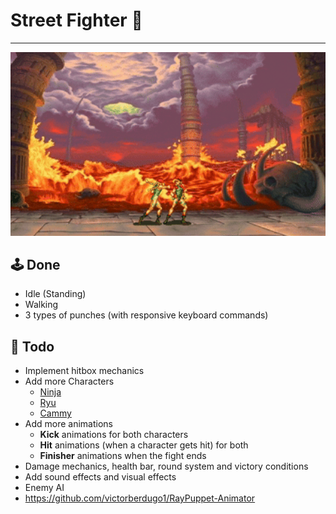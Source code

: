 # Street Fighter 🥊 
<hr>
<p align="center">
  <a href="main.odin">
    <img src="assets/preview.gif" alt="street fighter" width="960">
  </a>
</p>

## 🕹️ Done
  - Idle (Standing)
  - Walking
  - 3 types of punches (with responsive keyboard commands)
  
## 🎯 Todo
- Implement hitbox mechanics
- Add more Characters
  - [Ninja](https://www.spriters-resource.com/custom_edited/streetfightercustoms/sheet/187700/)
  - [Ryu](https://www.spriters-resource.com/custom_edited/streetfightercustoms/sheet/187703/)
  - [Cammy](https://www.spriters-resource.com/arcade/streetfighter2/sheet/117307/)
- Add more animations
  - **Kick** animations for both characters
  - **Hit** animations (when a character gets hit) for both
  - **Finisher** animations when the fight ends
- Damage mechanics, health bar, round system and victory conditions
- Add sound effects and visual effects
- Enemy AI
- https://github.com/victorberdugo1/RayPuppet-Animator
